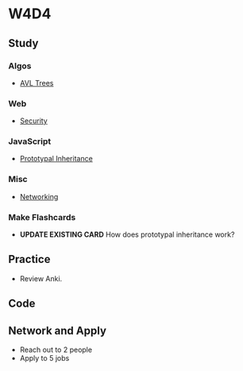 # W4D4

## Study

### Algos 

- [AVL Trees](https://www.youtube.com/watch?v=FNeL18KsWPc&t)

### Web
- [Security](https://www.youtube.com/watch?v=zlTVcNxg38c)

### JavaScript
- [Prototypal Inheritance](https://medium.freecodecamp.org/the-definitive-javascript-handbook-for-a-developer-interview-44ffc6aeb54e)

### Misc
- [Networking](https://www.youtube.com/playlist?list=PLowKtXNTBypH19whXTVoG3oKSuOcw_XeW)

### Make Flashcards
- **UPDATE EXISTING CARD** How does prototypal inheritance work?

## Practice

- Review Anki. 

## Code 

## Network and Apply 

- Reach out to 2 people
- Apply to 5 jobs 